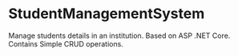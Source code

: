 # StudentManagementSystem
Manage students details in an institution.
Based on ASP .NET Core. 
Contains Simple CRUD operations.

